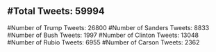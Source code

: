 #Total Tweets: 59994 
---
#Number of Trump Tweets: 26800
#Number of Sanders Tweets: 8833
#Number of Bush Tweets: 1997
#Number of Clinton Tweets: 13048
#Number of Rubio Tweets: 6955
#Number of Carson Tweets: 2362